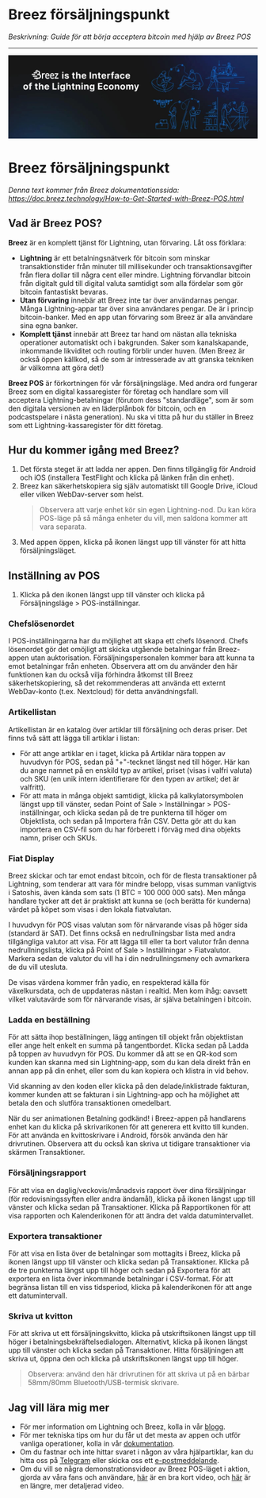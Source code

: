 # Breez försäljningspunkt

_Beskrivning: Guide för att börja acceptera bitcoin med hjälp av Breez POS_

---

![omslag](assets/cover.jpeg)

# Breez försäljningspunkt

_Denna text kommer från Breez dokumentationssida: https://doc.breez.technology/How-to-Get-Started-with-Breez-POS.html_

## Vad är Breez POS?

**Breez** är en komplett tjänst för Lightning, utan förvaring. Låt oss förklara:

- **Lightning** är ett betalningsnätverk för bitcoin som minskar transaktionstider från minuter till millisekunder och transaktionsavgifter från flera dollar till några cent eller mindre. Lightning förvandlar bitcoin från digitalt guld till digital valuta samtidigt som alla fördelar som gör bitcoin fantastiskt bevaras.
- **Utan förvaring** innebär att Breez inte tar över användarnas pengar. Många Lightning-appar tar över sina användares pengar. De är i princip bitcoin-banker. Med en app utan förvaring som Breez är alla användare sina egna banker.
- **Komplett tjänst** innebär att Breez tar hand om nästan alla tekniska operationer automatiskt och i bakgrunden. Saker som kanalskapande, inkommande likviditet och routing förblir under huven. (Men Breez är också öppen källkod, så de som är intresserade av att granska tekniken är välkomna att göra det!)

**Breez POS** är förkortningen för vår försäljningsläge. Med andra ord fungerar Breez som en digital kassaregister för företag och handlare som vill acceptera Lightning-betalningar (förutom dess "standardläge", som är som den digitala versionen av en läderplånbok för bitcoin, och en podcastspelare i nästa generation). Nu ska vi titta på hur du ställer in Breez som ett Lightning-kassaregister för ditt företag.

## Hur du kommer igång med Breez?

1. Det första steget är att ladda ner appen. Den finns tillgänglig för Android och iOS (installera TestFlight och klicka på länken från din enhet).
2. Breez kan säkerhetskopiera sig själv automatiskt till Google Drive, iCloud eller vilken WebDav-server som helst.
   > Observera att varje enhet kör sin egen Lightning-nod. Du kan köra POS-läge på så många enheter du vill, men saldona kommer att vara separata.
3. Med appen öppen, klicka på ikonen längst upp till vänster för att hitta försäljningsläget.

## Inställning av POS

1. Klicka på den ikonen längst upp till vänster och klicka på Försäljningsläge > POS-inställningar.

### Chefslösenordet

I POS-inställningarna har du möjlighet att skapa ett chefs lösenord. Chefs lösenordet gör det omöjligt att skicka utgående betalningar från Breez-appen utan auktorisation. Försäljningspersonalen kommer bara att kunna ta emot betalningar från enheten. Observera att om du använder den här funktionen kan du också vilja förhindra åtkomst till Breez säkerhetskopiering, så det rekommenderas att använda ett externt WebDav-konto (t.ex. Nextcloud) för detta användningsfall.

### Artikellistan

Artikellistan är en katalog över artiklar till försäljning och deras priser. Det finns två sätt att lägga till artiklar i listan:

- För att ange artiklar en i taget, klicka på Artiklar nära toppen av huvudvyn för POS, sedan på "+"-tecknet längst ned till höger. Här kan du ange namnet på en enskild typ av artikel, priset (visas i valfri valuta) och SKU (en unik intern identifierare för den typen av artikel; det är valfritt).
- För att mata in många objekt samtidigt, klicka på kalkylatorsymbolen längst upp till vänster, sedan Point of Sale > Inställningar > POS-inställningar, och klicka sedan på de tre punkterna till höger om Objektlista, och sedan på Importera från CSV. Detta gör att du kan importera en CSV-fil som du har förberett i förväg med dina objekts namn, priser och SKUs.
### Fiat Display

Breez skickar och tar emot endast bitcoin, och för de flesta transaktioner på Lightning, som tenderar att vara för mindre belopp, visas summan vanligtvis i Satoshis, även kända som sats (1 BTC = 100 000 000 sats). Men många handlare tycker att det är praktiskt att kunna se (och berätta för kunderna) värdet på köpet som visas i den lokala fiatvalutan.

I huvudvyn för POS visas valutan som för närvarande visas på höger sida (standard är SAT). Det finns också en nedrullningsbar lista med andra tillgängliga valutor att visa. För att lägga till eller ta bort valutor från denna nedrullningslista, klicka på Point of Sale > Inställningar > Fiatvalutor. Markera sedan de valutor du vill ha i din nedrullningsmeny och avmarkera de du vill utesluta.

De visas värdena kommer från yadio, en respekterad källa för växelkursdata, och de uppdateras nästan i realtid. Men kom ihåg: oavsett vilket valutavärde som för närvarande visas, är själva betalningen i bitcoin.

### Ladda en beställning

För att sätta ihop beställningen, lägg antingen till objekt från objektlistan eller ange helt enkelt en summa på tangentbordet. Klicka sedan på Ladda på toppen av huvudvyn för POS. Du kommer då att se en QR-kod som kunden kan skanna med sin Lightning-app, som du kan dela direkt från en annan app på din enhet, eller som du kan kopiera och klistra in vid behov.

Vid skanning av den koden eller klicka på den delade/inklistrade fakturan, kommer kunden att se fakturan i sin Lightning-app och ha möjlighet att betala den och slutföra transaktionen omedelbart.

När du ser animationen Betalning godkänd! i Breez-appen på handlarens enhet kan du klicka på skrivarikonen för att generera ett kvitto till kunden. För att använda en kvittoskrivare i Android, försök använda den här drivrutinen. Observera att du också kan skriva ut tidigare transaktioner via skärmen Transaktioner.

### Försäljningsrapport

För att visa en daglig/veckovis/månadsvis rapport över dina försäljningar (för redovisningssyften eller andra ändamål), klicka på ikonen längst upp till vänster och klicka sedan på Transaktioner. Klicka på Rapportikonen för att visa rapporten och Kalenderikonen för att ändra det valda datumintervallet.

### Exportera transaktioner

För att visa en lista över de betalningar som mottagits i Breez, klicka på ikonen längst upp till vänster och klicka sedan på Transaktioner. Klicka på de tre punkterna längst upp till höger och sedan på Exportera för att exportera en lista över inkommande betalningar i CSV-format. För att begränsa listan till en viss tidsperiod, klicka på kalenderikonen för att ange ett datumintervall.

### Skriva ut kvitton

För att skriva ut ett försäljningskvitto, klicka på utskriftsikonen längst upp till höger i betalningsbekräftelsedialogen. Alternativt, klicka på ikonen längst upp till vänster och klicka sedan på Transaktioner. Hitta försäljningen att skriva ut, öppna den och klicka på utskriftsikonen längst upp till höger.

> Observera: använd den här drivrutinen för att skriva ut på en bärbar 58mm/80mm Bluetooth/USB-termisk skrivare.

## Jag vill lära mig mer

- För mer information om Lightning och Breez, kolla in vår [blogg](https://breez.technology/blog).
- För mer tekniska tips om hur du får ut det mesta av appen och utför vanliga operationer, kolla in vår [dokumentation](https://breez.technology/documentation).
- Om du fastnar och inte hittar svaret i någon av våra hjälpartiklar, kan du hitta oss på [Telegram](https://t.me/breez_labs) eller skicka oss ett [e-postmeddelande](mailto:support@breez.technology).
- Om du vill se några demonstrationsvideor av Breez POS-läget i aktion, gjorda av våra fans och användare, [här](https://www.youtube.com/watch?v=xxxx) är en bra kort video, och [här](https://www.youtube.com/watch?v=xxxx) är en längre, mer detaljerad video.
